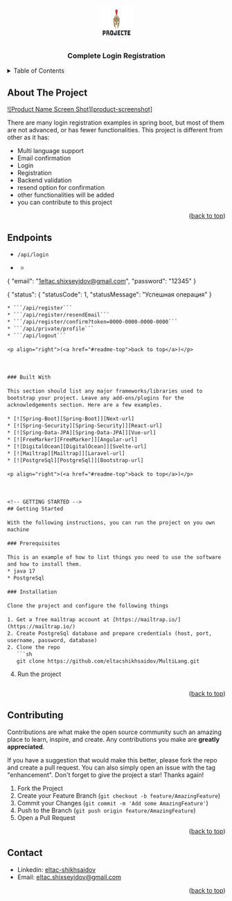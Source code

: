 <!-- PROJECT LOGO -->
<br />
<div align="center">
  <a href="https://github.com/eltacshikhsaidov">
    <img src="https://raw.githubusercontent.com/eltacshikhsaidov/projecte/develop/src/main/resources/static/assets/logo.png" alt="Logo" width="80" height="80">
  </a>

<h3 align="center">Complete Login Registration</h3>
</div>



<!-- TABLE OF CONTENTS -->
<details>
  <summary>Table of Contents</summary>
  <ol>
    <li>
      <a href="#about-the-project">About The Project</a>
      <ul>
        <li><a href="#built-with">Built With</a></li>
      </ul>
    </li>
    <li>
      <a href="#getting-started">Getting Started</a>
      <ul>
        <li><a href="#prerequisites">Prerequisites</a></li>
        <li><a href="#installation">Installation</a></li>
      </ul>
    </li>
    <li><a href="#usage">Usage</a></li>
    <li><a href="#roadmap">Roadmap</a></li>
    <li><a href="#contributing">Contributing</a></li>
    <li><a href="#license">License</a></li>
    <li><a href="#contact">Contact</a></li>
    <li><a href="#acknowledgments">Acknowledgments</a></li>
  </ol>
</details>



<!-- ABOUT THE PROJECT -->
## About The Project

[![Product Name Screen Shot][product-screenshot]](https://example.com)

There are many login registration examples in spring boot, but most of them are not advanced, or has fewer functionalities. This project is different from other as it has:

* Multi language support
* Email confirmation
* Login
* Registration
* Backend validation
* resend option for confirmation
* other functionalities will be added
* you can contribute to this project

<p align="right">(<a href="#readme-top">back to top</a>)</p>

<!-- ENDPOINTS -->
## Endpoints

* ```/api/login```
* * ```json

{
"email": "1eltac.shixseyidov@gmail.com",
"password": "12345"
}

{
"status": {
"statusCode": 1,
"statusMessage": "Успешная операция"
}

```
* ```/api/register```
* ```/api/register/resendEmail```
* ```/api/register/confirm?token=0000-0000-0000-0000```
* ```/api/private/profile```
* ```/api/logout```

<p align="right">(<a href="#readme-top">back to top</a>)</p>



### Built With

This section should list any major frameworks/libraries used to bootstrap your project. Leave any add-ons/plugins for the acknowledgements section. Here are a few examples.

* [![Spring-Boot][Spring-Boot]][Next-url]
* [![Spring-Security][Spring-Security]][React-url]
* [![Spring-Data-JPA][Spring-Data-JPA]][Vue-url]
* [![FreeMarker][FreeMarker]][Angular-url]
* [![DigitalOcean][DigitalOcean]][Svelte-url]
* [![Mailtrap][Mailtrap]][Laravel-url]
* [![PostgreSql][PostgreSql]][Bootstrap-url]

<p align="right">(<a href="#readme-top">back to top</a>)</p>



<!-- GETTING STARTED -->
## Getting Started

With the following instructions, you can run the project on you own machine

### Prerequisites

This is an example of how to list things you need to use the software and how to install them.
* java 17
* PostgreSql

### Installation

Clone the project and configure the following things

1. Get a free mailtrap account at [https://mailtrap.io/](https://mailtrap.io/)
2. Create PostgreSql database and prepare credentials (host, port, username, password, database)
2. Clone the repo
   ```sh
   git clone https://github.com/eltacshikhsaidov/MultiLang.git
   ```
4. Run the project
   ```

<p align="right">(<a href="#readme-top">back to top</a>)</p>


<!-- CONTRIBUTING -->
## Contributing

Contributions are what make the open source community such an amazing place to learn, inspire, and create. Any contributions you make are **greatly appreciated**.

If you have a suggestion that would make this better, please fork the repo and create a pull request. You can also simply open an issue with the tag "enhancement".
Don't forget to give the project a star! Thanks again!

1. Fork the Project
2. Create your Feature Branch (`git checkout -b feature/AmazingFeature`)
3. Commit your Changes (`git commit -m 'Add some AmazingFeature'`)
4. Push to the Branch (`git push origin feature/AmazingFeature`)
5. Open a Pull Request

<p align="right">(<a href="#readme-top">back to top</a>)</p>



<!-- CONTACT -->
## Contact

* Linkedin: [eltac-shikhsaidov](https://www.linkedin.com/in/eltac-shikhsaidov/)
* Email: [eltac.shixseyidov@gmail.com]()

<p align="right">(<a href="#readme-top">back to top</a>)</p>
